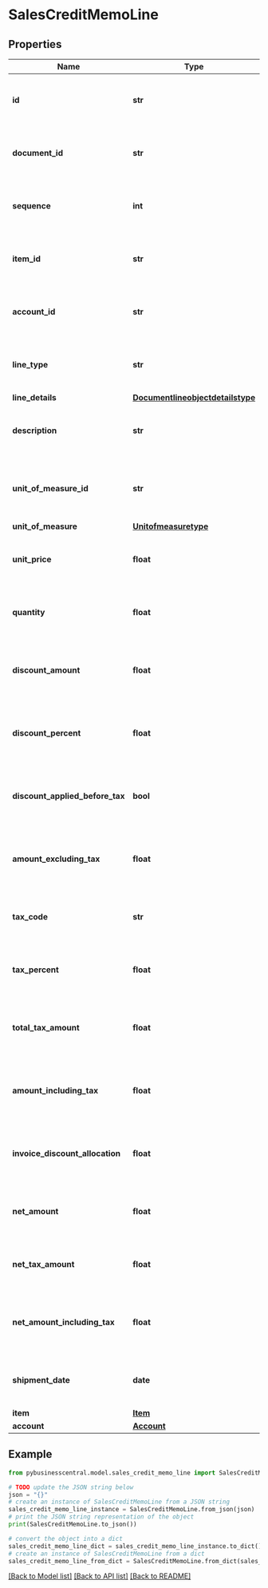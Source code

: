 # SalesCreditMemoLine


## Properties

Name | Type | Description | Notes
------------ | ------------- | ------------- | -------------
**id** | **str** | (v1.0) The id property for the Dynamics 365 Business Central salesCreditMemoLine entity | [optional] 
**document_id** | **str** | (v1.0) The documentId property for the Dynamics 365 Business Central salesCreditMemoLine entity | [optional] 
**sequence** | **int** | (v1.0) The sequence property for the Dynamics 365 Business Central salesCreditMemoLine entity | [optional] 
**item_id** | **str** | (v1.0) The itemId property for the Dynamics 365 Business Central salesCreditMemoLine entity | [optional] 
**account_id** | **str** | (v1.0) The accountId property for the Dynamics 365 Business Central salesCreditMemoLine entity | [optional] 
**line_type** | **str** | (v1.0) The lineType property for the Dynamics 365 Business Central salesCreditMemoLine entity | [optional] 
**line_details** | [**Documentlineobjectdetailstype**](Documentlineobjectdetailstype.md) |  | [optional] 
**description** | **str** | (v1.0) The description property for the Dynamics 365 Business Central salesCreditMemoLine entity | [optional] 
**unit_of_measure_id** | **str** | (v1.0) The unitOfMeasureId property for the Dynamics 365 Business Central salesCreditMemoLine entity | [optional] 
**unit_of_measure** | [**Unitofmeasuretype**](Unitofmeasuretype.md) |  | [optional] 
**unit_price** | **float** | (v1.0) The unitPrice property for the Dynamics 365 Business Central salesCreditMemoLine entity | [optional] 
**quantity** | **float** | (v1.0) The quantity property for the Dynamics 365 Business Central salesCreditMemoLine entity | [optional] 
**discount_amount** | **float** | (v1.0) The discountAmount property for the Dynamics 365 Business Central salesCreditMemoLine entity | [optional] 
**discount_percent** | **float** | (v1.0) The discountPercent property for the Dynamics 365 Business Central salesCreditMemoLine entity | [optional] 
**discount_applied_before_tax** | **bool** | (v1.0) The discountAppliedBeforeTax property for the Dynamics 365 Business Central salesCreditMemoLine entity | [optional] 
**amount_excluding_tax** | **float** | (v1.0) The amountExcludingTax property for the Dynamics 365 Business Central salesCreditMemoLine entity | [optional] 
**tax_code** | **str** | (v1.0) The taxCode property for the Dynamics 365 Business Central salesCreditMemoLine entity | [optional] 
**tax_percent** | **float** | (v1.0) The taxPercent property for the Dynamics 365 Business Central salesCreditMemoLine entity | [optional] 
**total_tax_amount** | **float** | (v1.0) The totalTaxAmount property for the Dynamics 365 Business Central salesCreditMemoLine entity | [optional] 
**amount_including_tax** | **float** | (v1.0) The amountIncludingTax property for the Dynamics 365 Business Central salesCreditMemoLine entity | [optional] 
**invoice_discount_allocation** | **float** | (v1.0) The invoiceDiscountAllocation property for the Dynamics 365 Business Central salesCreditMemoLine entity | [optional] 
**net_amount** | **float** | (v1.0) The netAmount property for the Dynamics 365 Business Central salesCreditMemoLine entity | [optional] 
**net_tax_amount** | **float** | (v1.0) The netTaxAmount property for the Dynamics 365 Business Central salesCreditMemoLine entity | [optional] 
**net_amount_including_tax** | **float** | (v1.0) The netAmountIncludingTax property for the Dynamics 365 Business Central salesCreditMemoLine entity | [optional] 
**shipment_date** | **date** | (v1.0) The shipmentDate property for the Dynamics 365 Business Central salesCreditMemoLine entity | [optional] 
**item** | [**Item**](Item.md) |  | [optional] 
**account** | [**Account**](Account.md) |  | [optional] 

## Example

```python
from pybusinesscentral.model.sales_credit_memo_line import SalesCreditMemoLine

# TODO update the JSON string below
json = "{}"
# create an instance of SalesCreditMemoLine from a JSON string
sales_credit_memo_line_instance = SalesCreditMemoLine.from_json(json)
# print the JSON string representation of the object
print(SalesCreditMemoLine.to_json())

# convert the object into a dict
sales_credit_memo_line_dict = sales_credit_memo_line_instance.to_dict()
# create an instance of SalesCreditMemoLine from a dict
sales_credit_memo_line_from_dict = SalesCreditMemoLine.from_dict(sales_credit_memo_line_dict)
```
[[Back to Model list]](../README.md#documentation-for-models) [[Back to API list]](../README.md#documentation-for-api-endpoints) [[Back to README]](../README.md)


